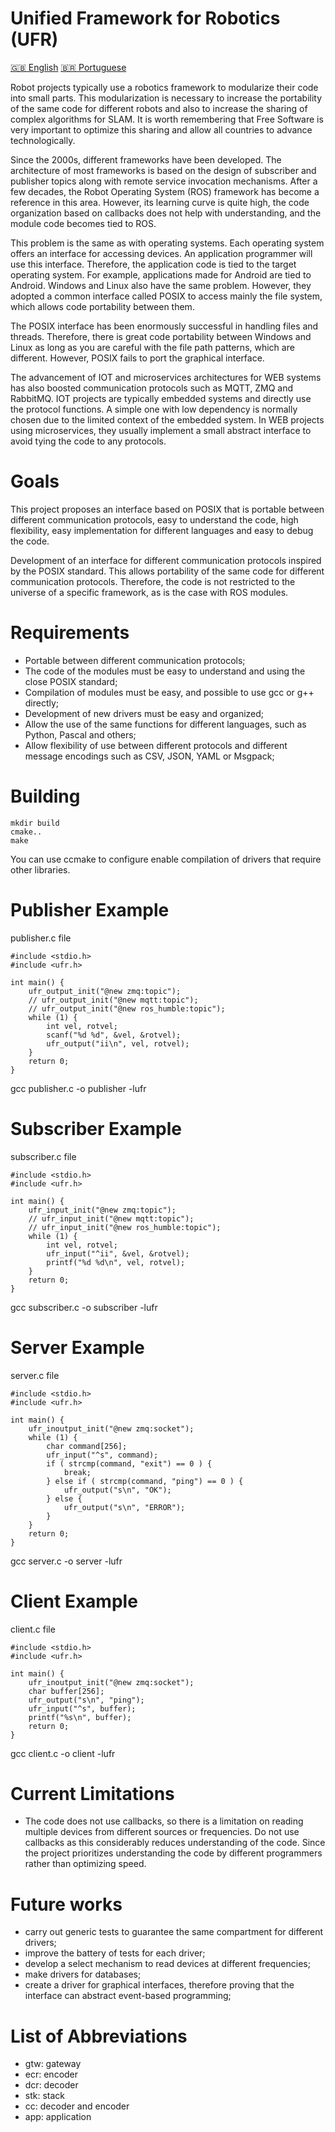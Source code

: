 # Unified Framework for Robotics (UFR)

[:uk: English](README.md) [:brazil: Portuguese](README.pt.md)

Robot projects typically use a robotics framework to modularize their code into small parts. This modularization is necessary to increase the portability of the same code for different robots and also to increase the sharing of complex algorithms for SLAM. It is worth remembering that Free Software is very important to optimize this sharing and allow all countries to advance technologically.

Since the 2000s, different frameworks have been developed. The architecture of most frameworks is based on the design of subscriber and publisher topics along with remote service invocation mechanisms. After a few decades, the Robot Operating System (ROS) framework has become a reference in this area. However, its learning curve is quite high, the code organization based on callbacks does not help with understanding, and the module code becomes tied to ROS.

This problem is the same as with operating systems. Each operating system offers an interface for accessing devices. An application programmer will use this interface. Therefore, the application code is tied to the target operating system. For example, applications made for Android are tied to Android. Windows and Linux also have the same problem. However, they adopted a common interface called POSIX to access mainly the file system, which allows code portability between them.

The POSIX interface has been enormously successful in handling files and threads. Therefore, there is great code portability between Windows and Linux as long as you are careful with the file path patterns, which are different. However, POSIX fails to port the graphical interface.

The advancement of IOT and microservices architectures for WEB systems has also boosted communication protocols such as MQTT, ZMQ and RabbitMQ. IOT projects are typically embedded systems and directly use the protocol functions. A simple one with low dependency is normally chosen due to the limited context of the embedded system. In WEB projects using microservices, they usually implement a small abstract interface to avoid tying the code to any protocols.

# Goals

This project proposes an interface based on POSIX that is portable between different communication protocols, easy to understand the code, high flexibility, easy implementation for different languages and easy to debug the code.

Development of an interface for different communication protocols inspired by the POSIX standard. This allows portability of the same code for different communication protocols. Therefore, the code is not restricted to the universe of a specific framework, as is the case with ROS modules.

# Requirements

- Portable between different communication protocols;
- The code of the modules must be easy to understand and using the close POSIX standard;
- Compilation of modules must be easy, and possible to use gcc or g++ directly;
- Development of new drivers must be easy and organized;
- Allow the use of the same functions for different languages, such as Python, Pascal and others;
- Allow flexibility of use between different protocols and different message encodings such as CSV, JSON, YAML or Msgpack;

# Building

```
mkdir build
cmake..
make
```

You can use ccmake to configure enable compilation of drivers that require other libraries.

# Publisher Example

publisher.c file
```
#include <stdio.h>
#include <ufr.h>

int main() {
    ufr_output_init("@new zmq:topic");
    // ufr_output_init("@new mqtt:topic");
    // ufr_output_init("@new ros_humble:topic");
    while (1) {
        int vel, rotvel;
        scanf("%d %d", &vel, &rotvel);
        ufr_output("ii\n", vel, rotvel);
    }
    return 0;
}
```

gcc publisher.c -o publisher -lufr

# Subscriber Example

subscriber.c file
```
#include <stdio.h>
#include <ufr.h>

int main() {
    ufr_input_init("@new zmq:topic");
    // ufr_input_init("@new mqtt:topic");
    // ufr_input_init("@new ros_humble:topic");
    while (1) {
        int vel, rotvel;
        ufr_input("^ii", &vel, &rotvel);
        printf("%d %d\n", vel, rotvel);
    }
    return 0;
}
```

gcc subscriber.c -o subscriber -lufr

# Server Example

server.c file
```
#include <stdio.h>
#include <ufr.h>

int main() {
    ufr_inoutput_init("@new zmq:socket");
    while (1) {
        char command[256];
        ufr_input("^s", command);
        if ( strcmp(command, "exit") == 0 ) {
            break;
        } else if ( strcmp(command, "ping") == 0 ) {
            ufr_output("s\n", "OK");
        } else {
            ufr_output("s\n", "ERROR");
        }
    }
    return 0;
}
```

gcc server.c -o server -lufr

# Client Example

client.c file
```
#include <stdio.h>
#include <ufr.h>

int main() {
    ufr_inoutput_init("@new zmq:socket");
    char buffer[256];
    ufr_output("s\n", "ping");
    ufr_input("^s", buffer);
    printf("%s\n", buffer);
    return 0;
}
```

gcc client.c -o client -lufr

# Current Limitations
- The code does not use callbacks, so there is a limitation on reading multiple devices from different sources or frequencies. Do not use callbacks as this considerably reduces understanding of the code. Since the project prioritizes understanding the code by different programmers rather than optimizing speed.

# Future works
- carry out generic tests to guarantee the same compartment for different drivers;
- improve the battery of tests for each driver;
- develop a select mechanism to read devices at different frequencies;
- make drivers for databases;
- create a driver for graphical interfaces, therefore proving that the interface can abstract event-based programming;

# List of Abbreviations
- gtw: gateway
- ecr: encoder
- dcr: decoder
- stk: stack
- cc: decoder and encoder
- app: application
